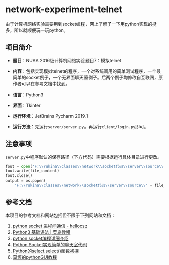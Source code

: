 # network-experiment-telnet

由于计算机网络实验需要用到socket编程，网上了解了一下用python实现的挺多，所以就顺便玩一玩python。


## 项目简介
- **题目**：NUAA 2016级计算机网络实验题目7：模拟telnet

- **内容**：包括实现模拟telnet的程序，一个对系统调用的简单测试程序，一个最简单的socket例子，一个无界面聊天室例子。后两个例子均修改自互联网，原作者可以在参考文档中找到。

- **语言**：Python3

- **界面**：Tkinter

- **运行环境**：JetBrains Pycharm 2019.1

- **运行方法**：先运行`server/server.py`，再运行`client/login.py`即可。


## 注意事项
`server.py`中程序默认的保存路径（下方代码）需要根据运行具体目录进行更改。
```python
fout = open('F:\\Yukina\\classes\\network\\socket代码\\server\\source\\' + file_name, 'wb')
fout.write(file_content)
fout.close()
output = os.popen(
    'F:\\Yukina\\classes\\network\\socket代码\\server\\source\\' + file_name + ' ' + file_arg)
```


## 参考文档
本项目的参考文档和网站包括但不限于下列网站和文档：
1. [python socket 进程间通信 - hellocsz](https://blog.csdn.net/hellocsz/article/details/79520273)
2. [Python3 基础语法 | 菜鸟教程](http://www.runoob.com/python3/python3-basic-syntax.html)
3. [python socket编程详细介绍](<https://blog.51cto.com/yangrong/1339593>)
4. [Python Socket实现简单的聊天室代码](https://www.cnblogs.com/roger9567/p/4696953.htm)
5. [Python的select.select()函数初探](<https://blog.csdn.net/vito21/article/details/53319306>)
6. [莫烦的pythonGUI教程](<https://morvanzhou.github.io/tutorials/python-basic/tkinter/3-02-example2/>)

